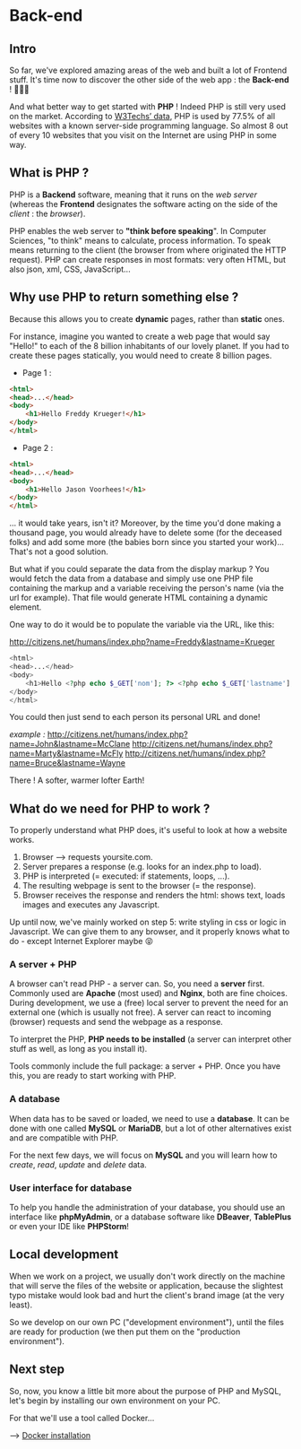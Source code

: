 # Back-end

## Intro

So far, we've explored amazing areas of the web and built a lot of Frontend stuff.
It's time now to discover the other side of the web app : the **Back-end** ! 📡💥😲

And what better way to get started with **PHP** ! Indeed PHP is still very used on the market. According to [W3Techs’ data](https://w3techs.com/technologies/details/pl-php), PHP is used by 77.5% of all websites with a known server-side programming language. So almost 8 out of every 10 websites that you visit on the Internet are using PHP in some way.

## What is PHP ?

PHP is a  **Backend** software, meaning that it runs on the *web server* (whereas the **Frontend** designates the software acting on the side of the *client* : the *browser*).

PHP enables the web server to **"think before speaking**". In Computer Sciences, "to think" means to calculate, process information. To speak means returning to the client (the browser from where originated the HTTP request).
PHP can create responses in most formats: very often HTML, but also json, xml, CSS, JavaScript...

## Why use PHP to return something else ?

Because this allows you to create **dynamic** pages, rather than **static** ones.

For instance, imagine you wanted to create a web page that would say "Hello!" to each of the 8 billion inhabitants of our lovely planet.
If you had to create these pages statically, you would need to create 8 billion pages.

- Page 1 :
```HTML
<html>
<head>...</head>
<body>
    <h1>Hello Freddy Krueger!</h1>
</body>
</html>
```

- Page 2 :
```HTML
<html>
<head>...</head>
<body>
    <h1>Hello Jason Voorhees!</h1>
</body>
</html>
```


... it would take years, isn't it? Moreover, by the time you'd done making a thousand page, you would already have to delete some (for the deceased folks) and add some more (the babies born since you started your work)... That's not a good solution.

But what if you could separate the data from the display markup ?
You would fetch the data from a database and simply use one PHP file containing the markup and a variable receiving the person's name (via the url for example). That file would generate HTML containing a dynamic element.

One way to do it would be to populate the variable via the URL, like this:

http://citizens.net/humans/index.php?name=Freddy&lastname=Krueger


```PHP
<html>
<head>...</head>
<body>
    <h1>Hello <?php echo $_GET['nom']; ?> <?php echo $_GET['lastname']; ?>!</h1>
</body>
</html>
```

You could then just send to each person its personal URL and done!

*example :*
http://citizens.net/humans/index.php?name=John&lastname=McClane
http://citizens.net/humans/index.php?name=Marty&lastname=McFly
http://citizens.net/humans/index.php?name=Bruce&lastname=Wayne

There ! A softer, warmer lofter Earth!

## What do we need for PHP to work ?

To properly understand what PHP does, it's useful to look at how a website works.
1. Browser --> requests yoursite.com.
2. Server prepares a response (e.g. looks for an index.php to load).
3. PHP is interpreted (= executed: if statements, loops, ...).
4. The resulting webpage is sent to the browser (= the response).
5. Browser receives the response and renders the html: shows text, loads images and executes any Javascript.

Up until now, we've mainly worked on step 5: write styling in css or logic in Javascript.
We can give them to any browser, and it properly knows what to do - except Internet Explorer maybe 😝

### A server + PHP
A browser can't read PHP - a server can.
So, you need a **server** first. Commonly used are **Apache** (most used) and **Nginx**, both are fine choices.
During development, we use a (free) local server to prevent the need for an external one (which is usually not free).
A server can react to incoming (browser) requests and send the webpage as a response.

To interpret the PHP, **PHP needs to be installed** (a server can interpret other stuff as well, as long as you install it).

Tools commonly include the full package: a server + PHP.
Once you have this, you are ready to start working with PHP.

### A database
When data has to be saved or loaded, we need to use a **database**. It can be done with one called **MySQL** or **MariaDB**, but a lot of other alternatives exist and are compatible with PHP.

For the next few days, we will focus on **MySQL** and you will learn how to _create_, _read_, _update_ and _delete_ data.

### User interface for database
To help you handle the administration of your database, you should use an interface like **phpMyAdmin**, or a database software like **DBeaver**, **TablePlus** or even your IDE like **PHPStorm**!

## Local development

When we work on a project, we usually don't work directly on the machine that will serve the files of the website or application, because the slightest typo mistake would look bad and hurt the client's brand image (at the very least).

So we develop on our own PC ("development environment"), until the files are ready for production (we then put them on the "production environment").

## Next step

So, now, you know a little bit more about the purpose of PHP and MySQL, let's begin by installing our own environment on your PC.

For that we'll use a tool called Docker...

--> [Docker installation](./01-docker/01-docker-installation)   

